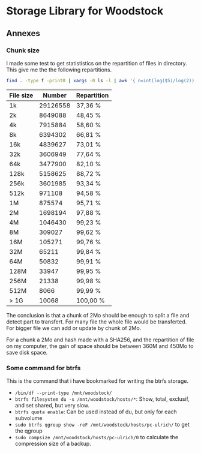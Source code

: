 # Storage Library for Woodstock

## Annexes

### Chunk size

I made some test to get statististics on the repartition of files in directory. This give me the the following repartitions.

```bash
find . -type f -print0 | xargs -0 ls -l | awk '{ n=int(log($5)/log(2)); if (n<10) { n=10; } size[n]++ } END { for (i in size) printf("%d %d\n", 2^i, size[i]) }' | sort -n | awk 'function human(x) { x[1]/=1024; if (x[1]>=1024) { x[2]++; human(x) } } { a[1]=$1; a[2]=0; human(a); printf("%3d%s: %6d\n", a[1],substr("kMGTEPYZ",a[2]+1,1),$2) }'
```

| File size | Number   | Repartition |
| --------- | -------- | ----------- |
| 1k        | 29126558 | 37,36 %     |
| 2k        | 8649088  | 48,45 %     |
| 4k        | 7915884  | 58,60 %     |
| 8k        | 6394302  | 66,81 %     |
| 16k       | 4839627  | 73,01 %     |
| 32k       | 3606949  | 77,64 %     |
| 64k       | 3477900  | 82,10 %     |
| 128k      | 5158625  | 88,72 %     |
| 256k      | 3601985  | 93,34 %     |
| 512k      | 971108   | 94,58 %     |
| 1M        | 875574   | 95,71 %     |
| 2M        | 1698194  | 97,88 %     |
| 4M        | 1046430  | 99,23 %     |
| 8M        | 309027   | 99,62 %     |
| 16M       | 105271   | 99,76 %     |
| 32M       | 65211    | 99,84 %     |
| 64M       | 50832    | 99,91 %     |
| 128M      | 33947    | 99,95 %     |
| 256M      | 21338    | 99,98 %     |
| 512M      | 8066     | 99,99 %     |
| > 1G      | 10068    | 100,00 %    |


The conclusion is that a chunk of 2Mo should be enough to split a file and detect part to transfert. For many file the whole file
would be transferted. For bigger file we can add or update by chunk of 2Mo.

For a chunk a 2Mo and hash made with a SHA256, and the repartition of file on my computer, the gain of space should be between 360M
and 450Mo to save disk space.

### Some command for btrfs

This is the command that i have bookmarked for writing the btrfs storage.

- `/bin/df --print-type /mnt/woodstock/`
- `btrfs filesystem du -s /mnt/woodstock/hosts/*`: Show, total, exclusif, and set shared, but very slow.
- `btrfs quota enable`: Can be used instead of du, but only for each subvolume
- `sudo btrfs qgroup show -reF /mnt/woodstock/hosts/pc-ulrich/` to get the qgroup
- `sudo compsize /mnt/woodstock/hosts/pc-ulrich/0` to calculate the compression size of a backup.
